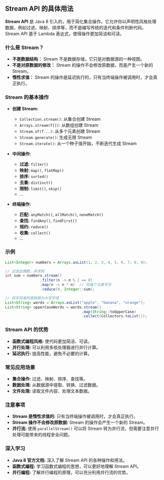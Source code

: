 ## Stream API 的具体用法

**Stream API** 是 Java 8 引入的，用于简化集合操作。它允许你以声明性风格处理数据，例如过滤、映射、排序等，而不是编写传统的迭代和条件判断代码。Stream API 基于 Lambda 表达式，使得操作更加简洁和可读。

### 什么是 Stream？

- **不是数据结构：** Stream 不是数据存储，它只是对数据源的一种视图。
- **不是对原数据的修改：** Stream 的操作不会修改原数据，而是产生一个新的 Stream。
- **惰性求值：** Stream 的操作是延迟执行的，只有当终端操作被调用时，才会真正执行。

### Stream 的基本操作

- **创建 Stream:**
    
    - `Collection.stream()`: 从集合创建 Stream
    - `Arrays.stream(T[])`: 从数组创建 Stream
    - `Stream.of(T...)`: 从多个元素创建 Stream
    - `Stream.generate()`: 生成无限 Stream
    - `Stream.iterate()`: 从一个种子值开始，不断迭代生成 Stream
- **中间操作:**
    
    - **过滤:** `filter()`
    - **映射:** `map()`, `flatMap()`
    - **排序:** `sorted()`
    - **去重:** `distinct()`
    - **限制:** `limit()`, `skip()`
    - ...
- **终端操作:**
    
    - **匹配:** `anyMatch()`, `allMatch()`, `noneMatch()`
    - **查找:** `findAny()`, `findFirst()`
    - **规约:** `reduce()`
    - **收集:** `collect()`
    - ...

### 示例

```Java
List<Integer> numbers = Arrays.asList(1, 2, 3, 4, 5, 6, 7, 8, 9);

// 过滤出偶数，并求和
int sum = numbers.stream()
                .filter(n -> n % 2 == 0)
                .map(n -> n * n)  // 将每个元素平方
                .reduce(0, Integer::sum);

// 将字符串列表转换为大写字母
List<String> words = Arrays.asList("apple", "banana", "orange");
List<String> upperCaseWords = words.stream()
                                   .map(String::toUpperCase)
                                   .collect(Collectors.toList());
```

### Stream API 的优势

- **函数式编程风格:** 使代码更加简洁、可读。
- **并行处理:** 可以利用多核处理器进行并行计算。
- **延迟执行:** 提高性能，避免不必要的计算。

### 常见应用场景

- **集合操作:** 过滤、映射、排序、查找等。
- **数据处理:** 从数据源中提取、转换、过滤数据。
- **文件处理:** 读取文件内容、处理文本数据。

### 注意事项

- **Stream 是惰性求值的:** 只有当终端操作被调用时，才会真正执行。
- **Stream 操作不会修改原数据:** Stream 的操作会产生一个新的 Stream。
- **并行流:** 使用 `parallelStream()` 可以将 Stream 转为并行流，但需要注意并行处理可能带来的线程安全问题。

### 深入学习

- **Java 8 官方文档:** 深入了解 Stream API 的各种操作和用法。
- **函数式编程:** 学习函数式编程的思想，可以更好地理解 Stream API。
- **并行编程:** 了解并行编程的原理，可以充分利用并行流的优势。